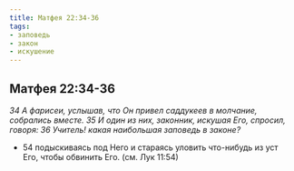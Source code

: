 ```yaml
---
title: Матфея 22:34-36
tags: 
- заповедь
- закон
- искушение
---
```


## Матфея 22:34-36

*34 А фарисеи, услышав, что Он привел саддукеев в молчание, собрались вместе. 35 И один из них, законник, искушая Его, спросил, говоря: 36 Учитель! какая наибольшая заповедь в законе?*

- 54 подыскиваясь под Него и стараясь уловить что-нибудь из уст Его, чтобы обвинить Его. (см. Лук 11:54)